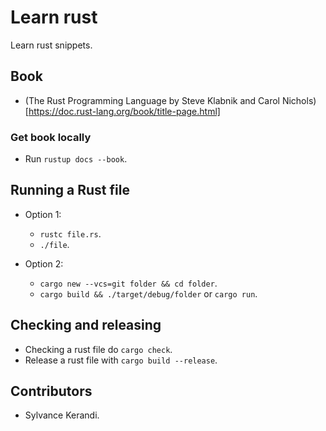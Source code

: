 # Learn rust
Learn rust snippets.

## Book
- (The Rust Programming Language by Steve Klabnik and Carol Nichols)[https://doc.rust-lang.org/book/title-page.html]

### Get book locally
- Run `rustup docs --book`.

## Running a Rust file
- Option 1:
  - `rustc file.rs`.
  - `./file`.

- Option 2:
  - `cargo new --vcs=git folder && cd folder`.
  - `cargo build && ./target/debug/folder` or `cargo run`.

## Checking and releasing
- Checking a rust file do `cargo check`.
- Release a rust file with `cargo build --release`.

## Contributors
- Sylvance Kerandi.
